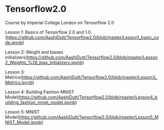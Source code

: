 # Tensorflow2.0
Course by Imperial College London on Tensorflow 2.0

Lesson 1: Basics of Tensorflow 2.0 and 1.0. (https://github.com/AashiDutt/Tensorflow2.0/blob/master/Lesson1_basic_code.ipynb)

Lesson 2: Weight and biases initializers(https://github.com/AashiDutt/Tensorflow2.0/blob/master/Lesson2_Weights_%26_bias_Initializers.ipynb)

Lesson 3: Metrics(https://github.com/AashiDutt/Tensorflow2.0/blob/master/Lesson3_Metrics.ipynb)

Lesson 4: Building Fashion MNIST Model(https://github.com/AashiDutt/Tensorflow2.0/blob/master/Lesson4_building_fashion_mnist_model.ipynb)

Lesson 5: MNIST Model(https://github.com/AashiDutt/Tensorflow2.0/blob/master/Lesson5_MNIST_Model.ipynb)


